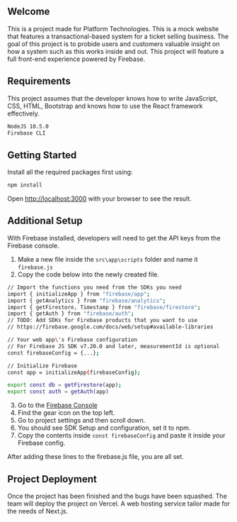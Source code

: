 ## Welcome

This is a project made for Platform Technologies. This is a mock website that features a transactional-based system for a ticket selling business. The goal of this project is to probide users and customers valuable insight on how a system such as this works inside and out. This project will feature a full front-end experience powered by Firebase.

## Requirements

This project assumes that the developer knows how to write JavaScript, CSS, HTML, Bootstrap and knows how to use the React framework effectively.

```bash
NodeJS 10.5.0
Firebase CLI
```

## Getting Started

Install all the required packages first using:
```bash
npm install
```

Open [http://localhost:3000](http://localhost:3000) with your browser to see the result.

## Additional Setup

With Firebase installed, developers will need to get the API keys from the Firebase console.

1. Make a new file inside the `src\app\scripts` folder and name it `firebase.js`
2. Copy the code below into the newly created file.

```bash
// Import the functions you need from the SDKs you need
import { initializeApp } from "firebase/app";
import { getAnalytics } from "firebase/analytics";
import { getFirestore, Timestamp } from "firebase/firestore";
import { getAuth } from "firebase/auth";
// TODO: Add SDKs for Firebase products that you want to use
// https://firebase.google.com/docs/web/setup#available-libraries

// Your web app\'s Firebase configuration
// For Firebase JS SDK v7.20.0 and later, measurementId is optional
const firebaseConfig = {...};

// Initialize Firebase
const app = initializeApp(firebaseConfig);

export const db = getFirestore(app);
export const auth = getAuth(app)
```

3. Go to the [Firebase Console](https://console.firebase.google.com/u/1/project/silkroad-apparel/)
4. Find the gear icon on the top left.
5. Go to project settings and then scroll down.
6. You should see SDK Setup and configuration, set it to npm.
7. Copy the contents inside `const firebaseConfig` and paste it inside your Firebase config. 

After adding these lines to the firebase.js file, you are all set.

## Project Deployment

Once the project has been finished and the bugs have been squashed. The team will deploy the project on Vercel. A web hosting service tailor made for the needs of Next.js.
